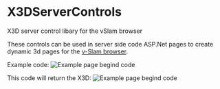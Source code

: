 # X3DServerControls
X3D server control libary for the vSlam browser

These controls can be used in server side code ASP.Net pages to create dynamic 3d pages for the [v-Slam browser](https://www.v-slam.org).


Example code:
![Example page begind code](/example/example.png)

This code will return the X3D:
![Example page begind code](/example/example2.png)

